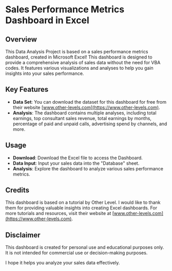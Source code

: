 # Sales Performance Metrics Dashboard in Excel

## Overview

This Data Analysis Project is based on a sales performance metrics dashboard, created in Microsoft Excel! This dashboard is designed to provide a comprehensive analysis of sales data without the need for VBA codes. It features various visualizations and analyses to help you gain insights into your sales performance.

## Key Features

- **Data Set**: You can download the dataset for this dashboard for free from their website [www.other-levels.com](https://www.other-levels.com).
- **Analysis**: The dashboard contains multiple analyses, including total earnings, top consultant sales revenue, total earnings by months, percentage of paid and unpaid calls, advertising spend by channels, and more.

## Usage

- **Download**: Download the Excel file to access the Dashboard.
- **Data Input**: Input your sales data into the "Database" sheet.
- **Analysis**: Explore the dashboard to analyze various sales performance metrics.

## Credits

This dashboard is based on a tutorial by Other Level. I would like to thank them for providing valuable insights into creating Excel dashboards. For more tutorials and resources, visit their website at [www.other-levels.com](https://www.other-levels.com).

## Disclaimer

This dashboard is created for personal use and educational purposes only. It is not intended for commercial use or decision-making purposes. 

I hope it helps you analyze your sales data effectively.
